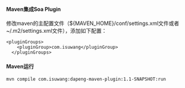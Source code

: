 #### Maven集成Soa Plugin
修改maven的主配置文件（${MAVEN_HOME}/conf/settings.xml文件或者 ~/.m2/settings.xml文件），添加如下配置：

```
<pluginGroups>
    <pluginGroup>com.isuwang</pluginGroup>
  </pluginGroups>
```

#### Maven运行

```
mvn compile com.isuwang:dapeng-maven-plugin:1.1-SNAPSHOT:run
```